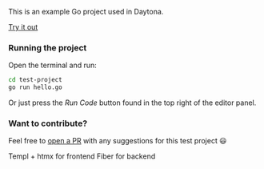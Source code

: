 This is an example Go project used in Daytona.

[Try it out](https://daytona.io/#https://github.com/daytonaio-templates/go)

### Running the project

Open the terminal and run:
```sh
cd test-project
go run hello.go
```
Or just press the *Run Code* button found in the top right of the editor panel.
### Want to contribute?

Feel free to [open a PR](https://github.com/daytonaio-templates/go) with any suggestions for this test project 😃 

Templ + htmx for frontend
Fiber for backend